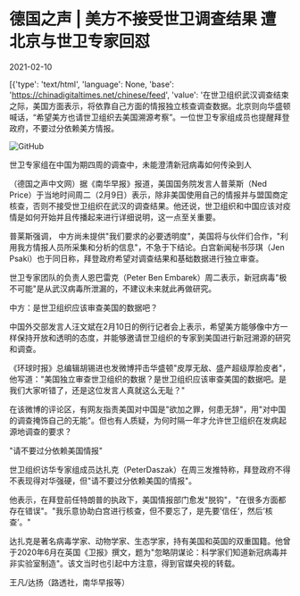 # 德国之声 | 美方不接受世卫调查结果 遭北京与世卫专家回怼

2021-02-10

[{'type': 'text/html', 'language': None, 'base': 'https://chinadigitaltimes.net/chinese/feed', 'value': '在世卫组织武汉调查结束之际，美国方面表示，将依靠自己方面的情报独立核查调查数据。北京则向华盛顿喊话，“希望美方也请世卫组织去美国溯源考察”。一位世卫专家组成员也提醒拜登政府，不要过分依赖美方情报。

![GitHub](https://chinadigitaltimes.net/chinese/files/2021/02/post-662549-60246ae19d1a4.)

世卫专家组在中国为期四周的调查中，未能澄清新冠病毒如何传染到人

（德国之声中文网）据《南华早报》报道，美国国务院发言人普莱斯（Ned Price）于当地时间周二（2月9日）表示，除非美国使用自己的情报并与盟国商定核查，否则不接受世卫组织在武汉的调查结果。他还说，世卫组织和中国应该对疫情是如何开始并且传播起来进行详细说明，这一点至关重要。

普莱斯强调， 中方尚未提供&quot;我们要求的必要透明度&quot;，美国将与伙伴们合作，&quot;利用我方情报人员所采集和分析的信息&quot;，不急于下结论。白宫新闻秘书莎琪（Jen Psaki）也于同日称，拜登政府希望对调查结果和基础数据进行独立审查。

世卫专家团队的负责人恩巴雷克（Peter Ben Embarek）周二表示，新冠病毒&quot;极不可能&quot;是从武汉病毒所泄漏的，不建议未来就此再做研究。

中方：是世卫组织应该审查美国的数据吧？

中国外交部发言人汪文斌在2月10日的例行记者会上表示，希望美方能够像中方一样保持开放和透明的态度，并能够邀请世卫组织的专家到美国进行新冠溯源的研究和调查。

《环球时报》总编辑胡锡进也发微博抨击华盛顿&quot;皮厚无敌、盛产超级厚脸皮者&quot;，他写道：&quot;美国独立审查世卫组织的数据？是世卫组织应该审查美国的数据吧。是我们大家听错了，还是这位发言人真就这么无耻？&quot;

在该微博的评论区，有网友指责美国对中国是&quot;欲加之罪，何患无辞&quot;，用&quot;对中国的调查掩饰自己的无能&quot;。但也有人质疑，为何时隔一年才允许世卫组织在发病起源地调查的要求？

&quot;请不要过分依赖美国情报&quot;

世卫组织访华专家组成员达扎克（PeterDaszak）在周三发推特称，拜登政府不得不表现得对华强硬，但&quot;请不要过分依赖美国的情报&quot;。

他表示，在拜登前任特朗普的执政下，美国情报部门愈发&quot;脱钩&quot;，&quot;在很多方面都存在错误&quot;。&quot;我乐意协助白宫进行核查，但不要忘了，是先要&#8217;信任&#8217;，然后&#8217;核查&#8217;。&quot;

达扎克是著名病毒学家、动物学家、生态学家，持有美国和英国的双重国籍。他曾于2020年6月在英国《卫报》撰文，题为&quot;忽略阴谋论：科学家们知道新冠病毒并非实验室制造&quot;。该文当时也引起中方注意，得到官媒央视的转载。

王凡/达扬（路透社，南华早报等）

